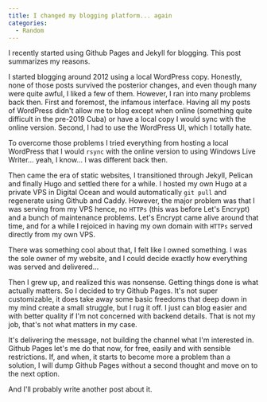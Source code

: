 ```yaml
---
title: I changed my blogging platform... again
categories:
  - Random
---
```


I recently started using Github Pages and Jekyll for blogging. This post summarizes my reasons.

<!--- more --->

I started blogging around 2012 using a local WordPress copy. Honestly, none of those posts survived the posterior changes, and even though many were quite awful, I liked a few of them. However, I ran into many problems back then. First and foremost, the infamous interface. Having all my posts of WordPress didn't allow me to blog except when online (something quite difficult in the pre-2019 Cuba) or have a local copy I would sync with the online version. Second, I had to use the WordPress UI, which I totally hate.

To overcome those problems I tried everything from hosting a local WordPress that I would `rsync` with the online version to using Windows Live Writer... yeah, I know... I was different back then.

Then came the era of static websites, I transitioned through Jekyll, Pelican and finally Hugo and settled there for a while. I hosted my own Hugo at a private VPS in Digital Ocean and would automatically `git pull` and regenerate using Github and Caddy. However, the major problem was that I was serving from my VPS hence, no `HTTPs` (this was before Let's Encrypt) and a bunch of maintenance problems. Let's Encrypt came alive around that time, and for a while I rejoiced in having my own domain with `HTTPs` served directly from my own VPS.

There was something cool about that, I felt like I owned something. I was the sole owner of my website, and I could decide exactly how everything was served and delivered...

Then I grew up, and realized this was nonsense. Getting things done is what actually matters. So I decided to try Github Pages. It's not super customizable, it does take away some basic freedoms that deep down in my mind create a small struggle, but I rug it off. I just can blog easier and with better quality if I'm not concerned with backend details. That is not my job, that's not what matters in my case.

It's delivering the message, not building the channel what I'm interested in. Github Pages let's me do that now, for free, easily and with sensible restrictions. If, and when, it starts to become more a problem than a solution, I will dump Github Pages without a second thought and move on to the next option.

And I'll probably write another post about it.
